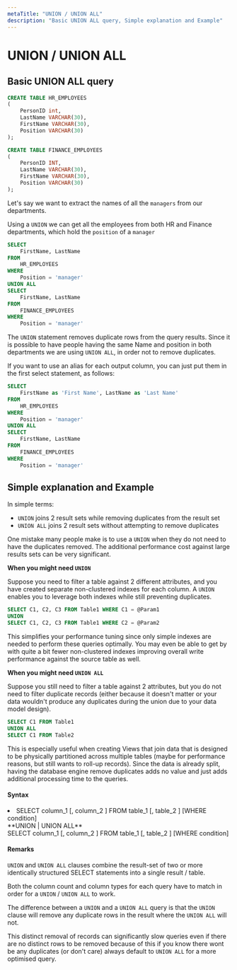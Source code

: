 ```yaml
---
metaTitle: "UNION / UNION ALL"
description: "Basic UNION ALL query, Simple explanation and Example"
---
```


# UNION / UNION ALL




## Basic UNION ALL query


```sql
CREATE TABLE HR_EMPLOYEES
(
    PersonID int,
    LastName VARCHAR(30),
    FirstName VARCHAR(30),
    Position VARCHAR(30)
);

CREATE TABLE FINANCE_EMPLOYEES
(
    PersonID INT,
    LastName VARCHAR(30),
    FirstName VARCHAR(30),
    Position VARCHAR(30)
);

```

Let's say we want to extract the names of all the `managers` from our departments.

Using a `UNION` we can get all the employees from both HR and Finance departments, which hold the `position` of a `manager`

```sql
SELECT 
    FirstName, LastName   
FROM 
    HR_EMPLOYEES  
WHERE 
    Position = 'manager'  
UNION ALL  
SELECT 
    FirstName, LastName  
FROM 
    FINANCE_EMPLOYEES  
WHERE 
    Position = 'manager'  

```

The `UNION` statement removes duplicate rows from the query results. Since it is possible to have people having the same Name and position in both departments we are using `UNION ALL`, in order not to remove duplicates.

If you want to use an alias for each output column, you can just put them in the first select statement, as follows:

```sql
SELECT 
    FirstName as 'First Name', LastName as 'Last Name'
FROM 
    HR_EMPLOYEES  
WHERE 
    Position = 'manager'  
UNION ALL  
SELECT 
    FirstName, LastName  
FROM 
    FINANCE_EMPLOYEES  
WHERE 
    Position = 'manager'  

```



## Simple explanation and Example


In simple terms:

- `UNION` joins 2 result sets while removing duplicates from the result set
- `UNION ALL` joins 2 result sets without attempting to remove duplicates

> 
One mistake many people make is to use a `UNION` when they do not need to have the duplicates removed. The additional performance cost against large results sets can be very significant.


**When you might need `UNION`**

Suppose you need to filter a table against 2 different attributes, and you have created separate non-clustered indexes for each column. A `UNION` enables you to leverage both indexes while still preventing duplicates.

```sql
SELECT C1, C2, C3 FROM Table1 WHERE C1 = @Param1
UNION
SELECT C1, C2, C3 FROM Table1 WHERE C2 = @Param2

```

This simplifies your performance tuning since only simple indexes are needed to perform these queries optimally. You may even be able to get by with quite a bit fewer non-clustered indexes improving overall write performance against the source table as well.

**When you might need `UNION ALL`**

Suppose you still need to filter a table against 2 attributes, but you do not need to filter duplicate records (either because it doesn't matter or your data wouldn't produce any duplicates during the union due to your data model design).

```sql
SELECT C1 FROM Table1
UNION ALL
SELECT C1 FROM Table2

```

This is especially useful when creating Views that join data that is designed to be physically partitioned across multiple tables (maybe for performance reasons, but still wants to roll-up records). Since the data is already split, having the database engine remove duplicates adds no value and just adds additional processing time to the queries.



#### Syntax


<li>SELECT column_1 [, column_2 ] FROM table_1 [, table_2 ] [WHERE condition]<br />
**UNION | UNION ALL**<br />
SELECT column_1 [, column_2 ] FROM table_1 [, table_2 ] [WHERE condition]</li>



#### Remarks


`UNION` and `UNION ALL` clauses combine the result-set of two or more identically structured SELECT statements into a single result / table.

Both the column count and column types for each query have to match in order for a `UNION` / `UNION ALL` to work.

The difference between a `UNION` and a `UNION ALL` query is that the `UNION` clause will remove any duplicate rows in the result where the `UNION ALL` will not.

This distinct removal of records can significantly slow queries even if there are no distinct rows to be removed because of this if you know there wont be any duplicates (or don't care) always default to `UNION ALL` for a more optimised query.

